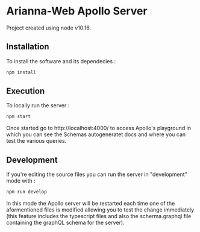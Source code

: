 # Arianna-Web Apollo Server

Project created using node v10.16.


## Installation

To install the software and its dependecies :

```bash
npm install
```

## Execution

To locally run the server :

```bash
npm start
```

Once started go to http://localhost:4000/ to access Apollo's playground in which you can see the Schemas autogeneratet docs and where you can test the various queries.

## Development

If you're editing the source files you can run the server in "development" mode with :

```bash
npm run develop
```

In this mode the Apollo server will be restarted each time one of the aformentioned files is modified allowing you to test the change immediately (this feature includes the typescript files and also the scherma.graphql file containing the graphQL schema for the server).


